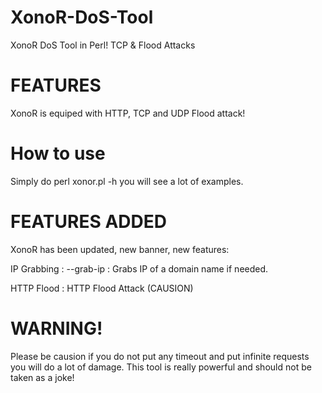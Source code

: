 # XonoR-DoS-Tool
XonoR DoS Tool in Perl! TCP &amp; Flood Attacks

# FEATURES
XonoR is equiped with HTTP, TCP and UDP Flood attack!

# How to use
Simply do perl xonor.pl -h you will see a lot of examples.

# FEATURES ADDED
XonoR has been updated, new banner, new features:

IP Grabbing : --grab-ip : Grabs IP of a domain name if needed.

HTTP Flood : HTTP Flood Attack (CAUSION)

# WARNING!
Please be causion if you do not put any timeout and put infinite requests you will do a lot of damage.
This tool is really powerful and should not be taken as a joke!
